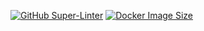[![GitHub Super-Linter](https://github.com/lucjans26/be-Notify/workflows/Lint%20Code%20Base/badge.svg)](https://github.com/marketplace/actions/super-linter)
[![Docker Image Size](https://badgen.net/docker/size/lucjans26/notify?icon=docker&label=image%20size)](https://hub.docker.com/repository/docker/lucjans26/notify)
